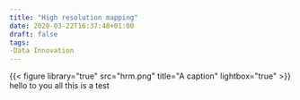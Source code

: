 ```yaml
---
title: "High resolution mapping"
date: 2020-03-22T16:37:48+01:00
draft: false
tags:
-Data Innovation
---
```

{{< figure library="true" src="hrm.png" title="A caption" lightbox="true" >}}
hello to you all this is a test
